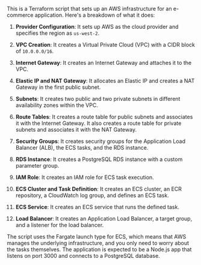 This is a Terraform script that sets up an AWS infrastructure for an e-commerce application. Here's a breakdown of what it does:

1. **Provider Configuration**: It sets up AWS as the cloud provider and specifies the region as `us-west-2`.

2. **VPC Creation**: It creates a Virtual Private Cloud (VPC) with a CIDR block of `10.0.0.0/16`.

3. **Internet Gateway**: It creates an Internet Gateway and attaches it to the VPC.

4. **Elastic IP and NAT Gateway**: It allocates an Elastic IP and creates a NAT Gateway in the first public subnet.

5. **Subnets**: It creates two public and two private subnets in different availability zones within the VPC.

6. **Route Tables**: It creates a route table for public subnets and associates it with the Internet Gateway. It also creates a route table for private subnets and associates it with the NAT Gateway.

7. **Security Groups**: It creates security groups for the Application Load Balancer (ALB), the ECS tasks, and the RDS instance.

8. **RDS Instance**: It creates a PostgreSQL RDS instance with a custom parameter group.

9. **IAM Role**: It creates an IAM role for ECS task execution.

10. **ECS Cluster and Task Definition**: It creates an ECS cluster, an ECR repository, a CloudWatch log group, and defines an ECS task.

11. **ECS Service**: It creates an ECS service that runs the defined task.

12. **Load Balancer**: It creates an Application Load Balancer, a target group, and a listener for the load balancer.

The script uses the Fargate launch type for ECS, which means that AWS manages the underlying infrastructure, and you only need to worry about the tasks themselves. The application is expected to be a Node.js app that listens on port 3000 and connects to a PostgreSQL database.
